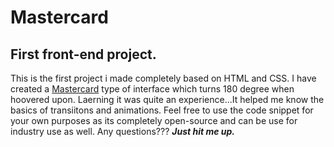 # Mastercard
## First front-end project.
This is the first project i made completely based on HTML and CSS. I have created a [Mastercard](https://adisharma-git.github.io/mastercard/) type of interface which turns 180 degree when hoovered upon.
Laerning it was quite an experience...It helped me know the basics of transiitons and animations.
Feel free to use the code snippet for your own purposes as its completely open-source and can be use for industry use as well.
Any questions??? 
***Just hit me up.***
